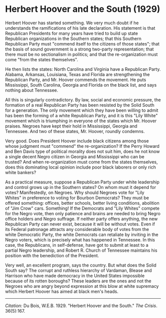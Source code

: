 <!--
title:   Herbert Hoover and the South
author:  Du Bois, W.E.B.
journal: The Crisis
year:    1929
volume:  36
issue:   5
pages:   167
-->
# Herbert Hoover and the South (1929)

Herbert Hoover has started something. We very much doubt if he understands the ramifications of his late declaration. His statement is that Republican Presidents for many years have tried to build up state Republican organizations in the Southern states; that this Southern Republican Party must "commend itself to the citizens of those states"; that the basis of sound government is a strong two-party representation; that there must be no sectionalism in politics; and that the re-organization must come "from the states themselves".

He then lists the states: North Carolina and Virginia have a Republican Party. Alabama, Arkansas, Louisiana, Texas and Florida are strengthening the Republican Party, and Mr. Hoover commends the movement. He puts Mississippi, South Carolina, Georgia and Florida on the black list, and says nothing about Tennessee.

All this is singularly contradictory. By law, social and economic pressure, the formation of a real Republican Party has been resisted by the Solid South for a generation. The only movement which they have been willing to admit has been the forming of a white Republican Party, and it is this "Lily White" movement which is triumphing in everyone of the states which Mr. Hoover praises. Negroes have kept their hold in Mississippi, Georgia and Tennessee. And two of these states, Mr. Hoover, roundly condemns.

Very good. Does President Hoover include black citizens among those whose judgment must "commend" the re-organization? If the Perry Howard and Ben Davis type of political morality does not suit him, does he not know a single decent Negro citizen in Georgia and Mississippi who can be trusted? And when re-organization must come from the states themselves, does this dominating local opinion include poor black laborers or only rich white bankers?

As a practical measure, suppose a Republican Party under white leadership and control grows up in the Southern states? On whom must it depend for votes? Manifestedly, on Negroes. Why should Negroes vote for "Lily Whites" in preference to voting for Bourbon Democrats? They must be offered something: offices, better schools, better living conditions, abolition of "Jim Crow" cars. Something! If the Democrats and "Lily Whites" compete for the Negro vote, then only patience and brains are needed to bring Negro office holders and Negro suffrage. If neither party offers anything, the new Republican Party can never exist, because it will be without votes. Even if its Federal patronage attracts any considerable body of votes from the white Democratic Party, the white Democrats can retaliate by inviting in the Negro voters, which is precisely what has happened in Tennessee. In this case, the Republicans, in self-defense, have got to submit at least to a partial Negro leadership, and Robert R. Church of Tennessee maintains his position with the benediction of the President.

Very well, an excellent program, says the country. But what does the Solid South say? The corrupt and ruthless hierarchy of Vardaman, Blease and Harrison who have made democracy in the United States impossible because of its rotten boroughs? These leaders are the ones and not the Negroes who are angry beyond expression at this blow at white supremacy which Herbert Hoover has aimed at black men's heads.

__________

*Citation:* Du Bois, W.E.B. 1929. "Herbert Hoover and the South." *The Crisis*. 36(5):167.
